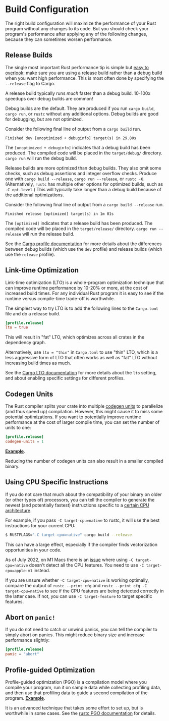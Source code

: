 # Build Configuration

The right build configuration will maximize the performance of your Rust
program without any changes to its code. But you should check your program's
performance after applying any of the following changes, because they can
sometimes worsen performance.

## Release Builds

The single most important Rust performance tip is simple but [easy to
overlook]: make sure you are using a release build rather than a debug build
when you want high performance. This is most often done by specifying the
`--release` flag to Cargo.

[easy to overlook]: https://users.rust-lang.org/t/why-my-rust-program-is-so-slow/47764/5

A release build typically runs *much* faster than a debug build. 10-100x
speedups over debug builds are common!

Debug builds are the default. They are produced if you run `cargo build`,
`cargo run`, or `rustc` without any additional options. Debug builds are good
for debugging, but are not optimized.

Consider the following final line of output from a `cargo build` run.
```text
Finished dev [unoptimized + debuginfo] target(s) in 29.80s
```
The `[unoptimized + debuginfo]` indicates that a debug build has been produced.
The compiled code will be placed in the `target/debug/` directory. `cargo run`
will run the debug build.

Release builds are more optimized than debug builds. They also omit some
checks, such as debug assertions and integer overflow checks. Produce one with
`cargo build --release`, `cargo run --release`, or `rustc -O`. (Alternatively,
`rustc` has multiple other options for optimized builds, such as `-C
opt-level`.) This will typically take longer than a debug build because of the
additional optimizations.

Consider the following final line of output from a `cargo build --release` run.
```text
Finished release [optimized] target(s) in 1m 01s
```
The `[optimized]` indicates that a release build has been produced. The
compiled code will be placed in the `target/release/` directory. `cargo run
--release` will run the release build.

See the [Cargo profile documentation] for more details about the differences
between debug builds (which use the `dev` profile) and release builds (which
use the `release` profile).

[Cargo profile documentation]: https://doc.rust-lang.org/cargo/reference/profiles.html

## Link-time Optimization

Link-time optimization (LTO) is a whole-program optimization technique that can
improve runtime performance by 10-20% or more, at the cost of increased build
times. For any individual Rust program it is easy to see if the runtime versus
compile-time trade-off is worthwhile.

The simplest way to try LTO is to add the following lines to the `Cargo.toml`
file and do a release build.
```toml
[profile.release]
lto = true
```
This will result in "fat" LTO, which optimizes across all crates in the
dependency graph.

Alternatively, use `lto = "thin"` in `Cargo.toml` to use "thin" LTO, which is a
less aggressive form of LTO that often works as well as "fat" LTO without
increasing build times as much.

See the [Cargo LTO documentation] for more details about the `lto` setting, and
about enabling specific settings for different profiles.

[Cargo LTO documentation]: https://doc.rust-lang.org/cargo/reference/profiles.html#lto

## Codegen Units

The Rust compiler splits your crate into multiple [codegen units] to
parallelize (and thus speed up) compilation. However, this might cause it to
miss some potential optimizations. If you want to potentially improve runtime
performance at the cost of larger compile time, you can set the number of units
to one:
```toml
[profile.release]
codegen-units = 1
```
[**Example**](https://likebike.com/posts/How_To_Write_Fast_Rust_Code.html#emit-asm).

[codegen units]: https://doc.rust-lang.org/rustc/codegen-options/index.html#codegen-units

Reducing the number of codegen units can also result in a smaller compiled
binary.

## Using CPU Specific Instructions

If you do not care that much about the compatibility of your binary on older
(or other types of) processors, you can tell the compiler to generate the
newest (and potentially fastest) instructions specific to a [certain CPU
architecture].

[certain CPU architecture]: https://doc.rust-lang.org/1.41.1/rustc/codegen-options/index.html#target-cpu

For example, if you pass `-C target-cpu=native` to rustc, it will use the best
instructions for your current CPU:
```bash
$ RUSTFLAGS="-C target-cpu=native" cargo build --release
```

This can have a large effect, especially if the compiler finds vectorization
opportunities in your code.

As of July 2022, on M1 Macs there is an [issue] where using `-C
target-cpu=native` doesn't detect all the CPU features. You need to use `-C
target-cpu=apple-m1` instead.

[issue]: https://github.com/rust-lang/rust/issues/93889

If you are unsure whether `-C target-cpu=native` is working optimally, compare
the output of `rustc --print cfg` and `rustc --print cfg -C target-cpu=native`
to see if the CPU features are being detected correctly in the latter case. If
not, you can use `-C target-feature` to target specific features.

## Abort on `panic!`

If you do not need to catch or unwind panics, you can tell the compiler to
simply abort on panics. This might reduce binary size and increase performance
slightly:
```toml
[profile.release]
panic = "abort"
```

## Profile-guided Optimization

Profile-guided optimization (PGO) is a compilation model where you compile
your program, run it on sample data while collecting profiling data, and then
use that profiling data to guide a second compilation of the program.
[**Example**](https://blog.rust-lang.org/inside-rust/2020/11/11/exploring-pgo-for-the-rust-compiler.html).

It is an advanced technique that takes some effort to set up, but is worthwhile
in some cases. See the [rustc PGO documentation] for details.

[rustc PGO documentation]: https://doc.rust-lang.org/rustc/profile-guided-optimization.html
